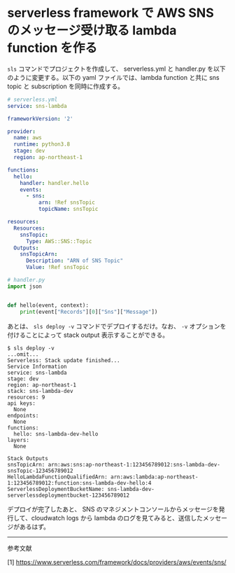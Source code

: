 # serverless framework で AWS SNS のメッセージ受け取る lambda function を作る

`sls` コマンドでプロジェクトを作成して、 serverless.yml と handler.py を以下のように変更する。以下の yaml ファイルでは、lambda function と共に sns topic と subscription を同時に作成する。

```yaml
# serverless.yml
service: sns-lambda

frameworkVersion: '2'

provider:
  name: aws
  runtime: python3.8
  stage: dev
  region: ap-northeast-1

functions:
  hello:
    handler: handler.hello
    events:
      - sns:
          arn: !Ref snsTopic
          topicName: snsTopic

resources:
  Resources:
    snsTopic:
      Type: AWS::SNS::Topic
  Outputs:
    snsTopicArn:
      Description: "ARN of SNS Topic"
      Value: !Ref snsTopic
```

```python
# handler.py
import json


def hello(event, context):
    print(event["Records"][0]["Sns"]["Message"])
```

あとは、 `sls deploy -v` コマンドでデプロイするだけ。なお、 `-v` オプションを付けることによって stack output 表示することができる。
```
$ sls deploy -v
...omit...
Serverless: Stack update finished...
Service Information
service: sns-lambda
stage: dev
region: ap-northeast-1
stack: sns-lambda-dev
resources: 9
api keys:
  None
endpoints:
  None
functions:
  hello: sns-lambda-dev-hello
layers:
  None

Stack Outputs
snsTopicArn: arn:aws:sns:ap-northeast-1:123456789012:sns-lambda-dev-snsTopic-123456789012
HelloLambdaFunctionQualifiedArn: arn:aws:lambda:ap-northeast-1:123456789012:function:sns-lambda-dev-hello:4
ServerlessDeploymentBucketName: sns-lambda-dev-serverlessdeploymentbucket-123456789012
```

デプロイが完了したあと、 SNS のマネジメントコンソールからメッセージを発行して、cloudwatch logs から lambda のログを見てみると、送信したメッセージがあるはず。

-----
参考文献

[1] https://www.serverless.com/framework/docs/providers/aws/events/sns/
